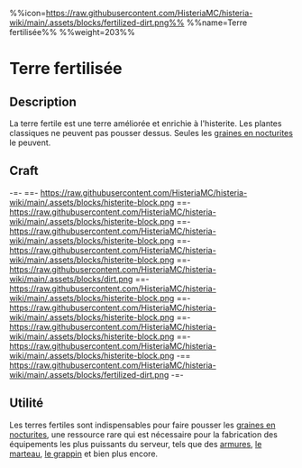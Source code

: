 %%icon=https://raw.githubusercontent.com/HisteriaMC/histeria-wiki/main/.assets/blocks/fertilized-dirt.png%%
%%name=Terre fertilisée%%
%%weight=203%%
# Terre fertilisée

## Description
La terre fertile est une terre améliorée et enrichie à l'histerite. Les plantes classiques ne peuvent pas pousser dessus. Seules les [graines en nocturites](https://histeria.fr/wiki/objets/graine-de-nocturite) le peuvent.

## Craft
-=-
 ==- https://raw.githubusercontent.com/HisteriaMC/histeria-wiki/main/.assets/blocks/histerite-block.png
 ==- https://raw.githubusercontent.com/HisteriaMC/histeria-wiki/main/.assets/blocks/histerite-block.png
 ==- https://raw.githubusercontent.com/HisteriaMC/histeria-wiki/main/.assets/blocks/histerite-block.png
 ==- https://raw.githubusercontent.com/HisteriaMC/histeria-wiki/main/.assets/blocks/histerite-block.png
 ==- https://raw.githubusercontent.com/HisteriaMC/histeria-wiki/main/.assets/blocks/dirt.png
 ==- https://raw.githubusercontent.com/HisteriaMC/histeria-wiki/main/.assets/blocks/histerite-block.png
 ==- https://raw.githubusercontent.com/HisteriaMC/histeria-wiki/main/.assets/blocks/histerite-block.png
 ==- https://raw.githubusercontent.com/HisteriaMC/histeria-wiki/main/.assets/blocks/histerite-block.png
 ==- https://raw.githubusercontent.com/HisteriaMC/histeria-wiki/main/.assets/blocks/histerite-block.png
 -== https://raw.githubusercontent.com/HisteriaMC/histeria-wiki/main/.assets/blocks/fertilized-dirt.png
-=-

## Utilité
Les terres fertiles sont indispensables pour faire pousser les [graines en nocturites](https://histeria.fr/wiki/objets/graine-de-nocturite), une ressource rare qui est nécessaire pour la fabrication des équipements les plus puissants du serveur, tels que des [armures](https://histeria.fr/wiki/armures), [le marteau](https://histeria.fr/wiki/outils/marteau), [le grappin](https://histeria.fr/wiki/outils/grappin) et bien plus encore.
